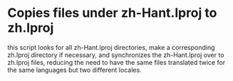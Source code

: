 # Copies files under zh-Hant.lproj to zh.lproj
this script looks for all zh-Hant.lproj directories, make a corresponding zh.lproj directory if necessary, and synchronizes the zh-Hant.lproj over to zh.lproj files, reducing the need to have the same files translated twice for the same languages but two different locales.
